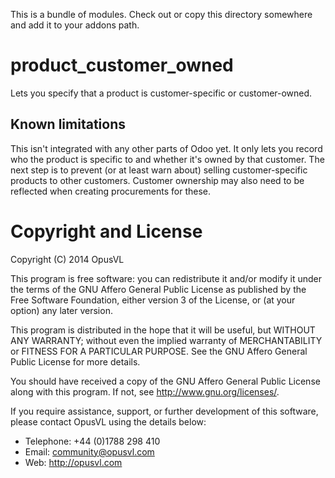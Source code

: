 This is a bundle of modules.  Check out or copy this directory somewhere
and add it to your addons path.

# product\_customer\_owned

Lets you specify that a product is customer-specific or customer-owned.

## Known limitations

This isn't integrated with any other parts of Odoo yet.
It only lets you record who the product is specific to and whether it's owned by
that customer.
The next step is to prevent (or at least warn about) selling customer-specific
products to other customers.
Customer ownership may also need to be reflected when creating procurements for these.

# Copyright and License

Copyright (C) 2014 OpusVL

This program is free software: you can redistribute it and/or modify
it under the terms of the GNU Affero General Public License as
published by the Free Software Foundation, either version 3 of the
License, or (at your option) any later version.

This program is distributed in the hope that it will be useful,
but WITHOUT ANY WARRANTY; without even the implied warranty of
MERCHANTABILITY or FITNESS FOR A PARTICULAR PURPOSE.  See the
GNU Affero General Public License for more details.

You should have received a copy of the GNU Affero General Public License
along with this program.  If not, see <http://www.gnu.org/licenses/>.

If you require assistance, support, or further development of this
software, please contact OpusVL using the details below:

* Telephone: +44 (0)1788 298 410
* Email: community@opusvl.com
* Web: http://opusvl.com
